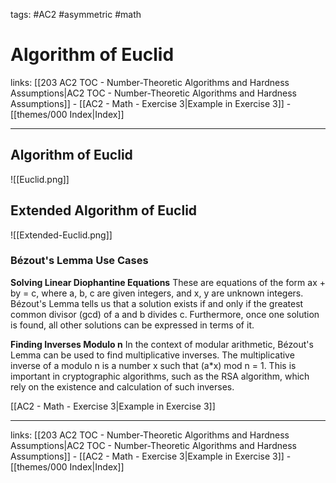 tags: #AC2 #asymmetric #math 

# Algorithm of Euclid

links:  [[203 AC2 TOC - Number-Theoretic Algorithms and Hardness Assumptions|AC2 TOC - Number-Theoretic Algorithms and Hardness Assumptions]] - [[AC2 - Math - Exercise 3|Example in Exercise 3]] - [[themes/000 Index|Index]]

---

## Algorithm of Euclid

![[Euclid.png]]


## Extended Algorithm of Euclid

![[Extended-Euclid.png]]

### Bézout's Lemma Use Cases

**Solving Linear Diophantine Equations**
These are equations of the form ax + by = c, where a, b, c are given integers, and x, y are unknown integers. Bézout's Lemma tells us that a solution exists if and only if the greatest common divisor (gcd) of a and b divides c. Furthermore, once one solution is found, all other solutions can be expressed in terms of it.

**Finding Inverses Modulo n**
In the context of modular arithmetic, Bézout's Lemma can be used to find multiplicative inverses. The multiplicative inverse of a modulo n is a number x such that (a*x) mod n = 1. This is important in cryptographic algorithms, such as the RSA algorithm, which rely on the existence and calculation of such inverses.

[[AC2 - Math - Exercise 3|Example in Exercise 3]]

---

links:  [[203 AC2 TOC - Number-Theoretic Algorithms and Hardness Assumptions|AC2 TOC - Number-Theoretic Algorithms and Hardness Assumptions]] - [[AC2 - Math - Exercise 3|Example in Exercise 3]] - [[themes/000 Index|Index]]